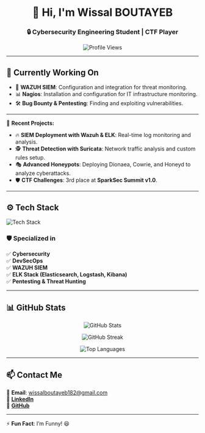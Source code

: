 <h1 align="center">👋 Hi, I'm Wissal BOUTAYEB</h1>  
<h3 align="center">🔒 Cybersecurity Engineering Student | CTF Player </h3>  

<p align="center">
  <img src="https://komarev.com/ghpvc/?username=wissalboutayeb&label=Profile%20Views&color=0e75b6&style=flat" alt="Profile Views" />
</p>  

---

## 🎯 **Currently Working On**  
- 🔎 **WAZUH SIEM**: Configuration and integration for threat monitoring.  
- 📊 **Nagios**: Installation and configuration for IT infrastructure monitoring.  
- 🛠️ **Bug Bounty & Pentesting**: Finding and exploiting vulnerabilities.  


---



🚀 **Recent Projects:**  
- 🔥 **SIEM Deployment with Wazuh & ELK**: Real-time log monitoring and analysis.  
- 🕵️ **Threat Detection with Suricata**: Network traffic analysis and custom rules setup.  
- 🎭 **Advanced Honeypots**: Deploying Dionaea, Cowrie, and Honeyd to analyze cyberattacks.  
- 🛡️ **CTF Challenges**: 3rd place at **SparkSec Summit v1.0**.  

---

## ⚙️ **Tech Stack**  
<p align="left">
  <img src="https://skillicons.dev/icons?i=linux,python,docker,kubernetes,mysql,oracle,php,bash" alt="Tech Stack" />
</p>  

### 🛡️ **Specialized in**  
✅ **Cybersecurity**  
✅ **DevSecOps**  
✅ **WAZUH SIEM**  
✅ **ELK Stack (Elasticsearch, Logstash, Kibana)**  
✅ **Pentesting & Threat Hunting**  

---

## 📊 **GitHub Stats**  

<p align="center">
  <img src="https://github-readme-stats.vercel.app/api?username=wissalboutayeb&show_icons=true&theme=radical" alt="GitHub Stats" />
</p>

<p align="center">
  <img src="https://github-readme-streak-stats.herokuapp.com/?user=wissalboutayeb&theme=radical" alt="GitHub Streak" />
</p>

<p align="center">
  <img src="https://github-readme-stats.vercel.app/api/top-langs/?username=wissalboutayeb&layout=compact&theme=radical" alt="Top Languages" />
</p>  

---

## 📫 **Contact Me**  
📩 **Email**: wissalboutayeb182@gmail.com  
🔗 **[LinkedIn](https://www.linkedin.com/in/wissal-boutayeb-b57a13277/)**  
🔗 **[GitHub](https://github.com/wissalboutayeb)**  

---

⚡ **Fun Fact**: I’m Funny! 😆  
